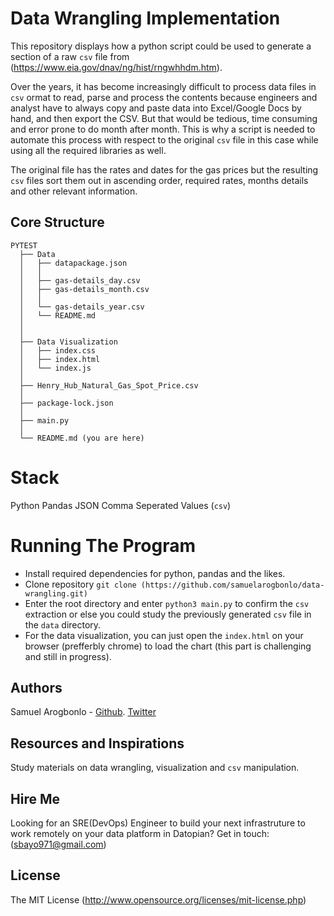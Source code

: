 # Data Wrangling Implementation

This repository displays how a python script could be used to generate a section of a raw ```csv``` file from (https://www.eia.gov/dnav/ng/hist/rngwhhdm.htm). 

Over the years, it has become increasingly difficult to process data files in ```csv``` ormat to read, parse and process the contents because engineers and analyst have to always copy and paste data into Excel/Google Docs by hand, and then export the CSV. But that would be tedious, time consuming and error prone to do month after month. This is why a script is needed to automate this process with respect to the original ```csv``` file in this case while using all the required libraries as well. 

The original file has the rates and dates for the gas prices but the resulting ```csv``` files sort them out in ascending order, required rates, months details and other relevant information.


## Core Structure
    PYTEST
      ├── Data
      │   ├── datapackage.json
      │   │
      │   ├── gas-details_day.csv
      │   ├── gas-details_month.csv
      │   │
      │   └── gas-details_year.csv
      │   └── README.md
      │   
      │
      ├── Data Visualization
      │   ├── index.css
      │   ├── index.html
      │   └── index.js
      │
      ├── Henry_Hub_Natural_Gas_Spot_Price.csv
      │  
      ├── package-lock.json
      │  
      ├── main.py
      │
      └── README.md (you are here)

# Stack
Python 
Pandas
JSON
Comma Seperated Values (```csv```)

# Running The Program
- Install required dependencies for python, pandas and the likes.
- Clone repository ```git clone (https://github.com/samuelarogbonlo/data-wrangling.git)```
- Enter the root directory and enter ```python3 main.py``` to confirm the ```csv``` extraction or else you could study the previously generated ```csv``` file in the ```data``` directory.
- For the data visualization, you can just open the ```index.html``` on your browser (prefferbly chrome) to load the chart (this part is challenging and still in progress).

## Authors
Samuel Arogbonlo - [Github](https://github.com/samuelarogbonlo). [Twitter](https://twitter.com/SamuelArogbonlo)
 
## Resources and Inspirations
Study materials on data wrangling, visualization and ```csv``` manipulation.

## Hire Me
Looking for an SRE(DevOps) Engineer to build your next infrastruture to work remotely on your data platform in Datopian? Get in touch: (sbayo971@gmail.com)

## License 
The MIT License (http://www.opensource.org/licenses/mit-license.php)
